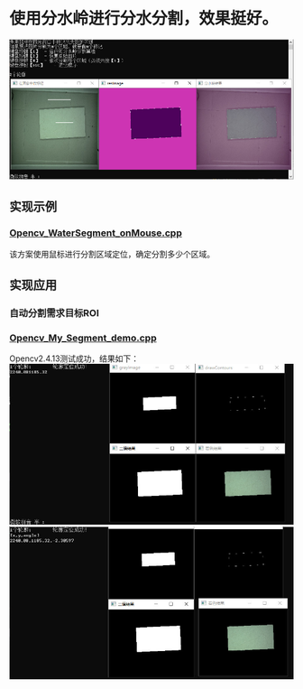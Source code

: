 # 使用分水岭进行分水分割，效果挺好。
![image](https://github.com/DJdongbudong/CPP_Opencv/blob/master/Segment/WaterSeg/%E5%88%86%E6%B0%B4%E5%B2%AD%E6%95%88%E6%9E%9C.jpg)
## 实现示例
### [Opencv_WaterSegment_onMouse.cpp](https://github.com/DJdongbudong/CPP_Opencv/blob/master/Segment/WaterSeg/Opencv_WaterSegment_onMouse.cpp)
  该方案使用鼠标进行分割区域定位，确定分割多少个区域。
## 实现应用
### 自动分割需求目标ROI
### [Opencv_My_Segment_demo.cpp](https://github.com/DJdongbudong/CPP_Opencv/blob/master/Segment/WaterSeg/Opencv_My_Segment_demo.cpp)
Opencv2.4.13测试成功，结果如下：
![image](https://github.com/DJdongbudong/CPP_Opencv/blob/master/Segment/WaterSeg/%E5%88%86%E6%B0%B4%E5%B2%AD%E5%BA%94%E7%94%A8%E6%95%88%E6%9E%9C.jpg)
![image](https://github.com/DJdongbudong/Cpp_Opencv/blob/master/Segment/WaterSeg/Project/%E5%88%86%E6%B0%B4%E5%88%86%E5%89%B2%E5%8F%8A%E5%85%B6%E4%BA%8C%E5%80%BC%E5%9B%BE_%E8%A7%92%E5%BA%A6_%E9%87%8D%E5%BF%83.jpg)
